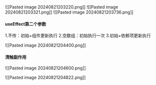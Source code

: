 ![[Pasted image 20240821203220.png]]
![[Pasted image 20240821203321.png]]
![[Pasted image 20240821203736.png]]


#### useEffect第二个参数
1.不传：初始+组件更新执行
2.空数组：初始执行一次
3.初始+依赖项更新执行

![[Pasted image 20240821204400.png]]

#### 清触副作用
![[Pasted image 20240821204600.png]]

![[Pasted image 20240821204822.png]]